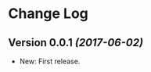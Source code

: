 Change Log
==========

Version 0.0.1 *(2017-06-02)*
----------------------------
 * New: First release.
 
